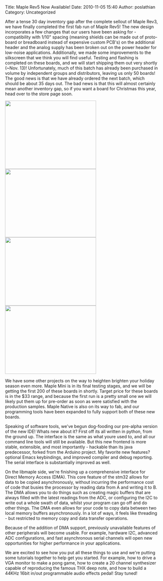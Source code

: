 Title: Maple Rev5 Now Available!
Date: 2010-11-05 15:40
Author: poslathian
Category: Uncategorized

After a tense 30 day inventory gap after the complete sellout of Maple
Rev3, we have finally completed the first fab run of Maple Rev5! The new
design incorporates a few changes that our users have been asking for -
compatibility with 1/10" spacing (meaning shields can be made out of
proto-board or breadboard instead of expensive custom PCB's) on the
additional header and the analog supply has been broken out on the power
header for low-noise applications. Additionally, we made some
improvements to the silkscreen that we think you will find useful.
Testing and flashing is completed on these boards, and we will start
shipping them out very shortly (~Nov. 13)! Unfortunately, much of this
batch has already been purchased in volume by independent groups and
distributors, leaving us only 50 boards! The good news is that we have
already ordered the next batch, which should be about 35 days out. The
bad news is that this will almost certainly mean another inventory gap,
so if you want a board for Christmas this year, head over to the store
page soon.

<a rel="attachment wp-att-1435" href="http://leaflabs.com/2010/11/maple-rev5-now-available/p1240903/"><img class="alignnone size-medium wp-image-1435" title="P1240903" src="/static/images/old/2010/11/P1240903-300x225.jpg" alt="" width="300" height="225" /></a><a rel="attachment wp-att-1436" href="http://leaflabs.com/2010/11/maple-rev5-now-available/p1240906/"><img class="alignnone size-medium wp-image-1436" title="P1240906" src="/static/images/old/2010/11/P1240906-300x225.jpg" alt="" width="300" height="225" /></a><a rel="attachment wp-att-1437" href="http://leaflabs.com/2010/11/maple-rev5-now-available/p1240908/"><img class="alignnone size-medium wp-image-1437" title="P1240908" src="/static/images/old/2010/11/P1240908-300x225.jpg" alt="" width="300" height="225" /></a><a rel="attachment wp-att-1442" href="http://leaflabs.com/2010/11/maple-rev5-now-available/p1240905/"><img class="alignnone size-medium wp-image-1442" title="P1240905" src="/static/images/old/2010/11/P1240905-300x225.jpg" alt="" width="300" height="225" /></a>

We have some other projects on the way to heighten brighten your holiday
season even more. Maple Mini is in its final testing stages, and we will
be getting the first 200 of these boards in shortly. Target price for
these boards is in the $33 range, and because the first run is a pretty
small one we will likely put them up for pre-order as soon as were
satisfied with the production samples. Maple Native is also on its way
to fab, and our programming tools have been expanded to fully support
both of these new boards.

Speaking of software tools, we've begun dog-fooding our pre-alpha
version of the new IDE! Whats new about it? First off its all written in
python, from the ground up. The interface is the same as what youre used
to, and all our command line tools will still be available. But this new
frontend is more stable, extensible, and most importantly - hackable
than its java predecessor, forked from the Arduino project. My favorite
new features? optional Emacs keybindings, and improved compiler and
debug reporting. The serial interface is substantially improved as well.

On the libmaple side, we're finishing up a comprehensive interface for
Direct Memory Access (DMA). This core feature of the stm32 allows for
data to be copied asynchronously, without incurring the performance cost
of code that busies the processor by reading data from A and writing it
to B. The DMA allows you to do things such as creating magic buffers
that are always filled with the latest readings from the ADC, or
configuring the I2C to write out a whole swath of data, whilst your
program can go off and do other things. The DMA even allows for your
code to copy data between two local memory buffers asynchronously. In a
lot of ways, it feels like threading - but restricted to memory copy and
data transfer operations.

Because of the addition of DMA support, previously unavailable features
of other peripherals will become usable. For example, hardware I2C,
advanced ADC configurations, and fast asynchronous serial channels will
open new opportunities for higher performance in your applications.

We are excited to see how you put all these things to use and we're
putting some tutorials together to help get you started. For example,
how to drive a VGA monitor to make a pong game, how to create a 20
channel synthesizer capable of reproducing the famous THX deep note, and
how to build a 44KHz 16bit in/out programmable audio effects pedal! Stay
tuned!

